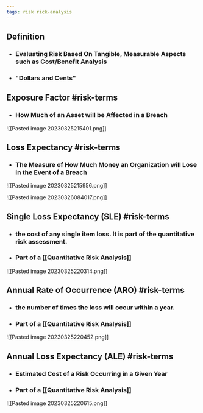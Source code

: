 ```yaml
---
tags: risk rick-analysis
---
```


## Definition
- ### Evaluating Risk Based On Tangible, Measurable Aspects such as Cost/Benefit Analysis
- ### "Dollars and Cents"

## Exposure Factor #risk-terms
- ### How Much of an Asset will be Affected in a Breach

![[Pasted image 20230325215401.png]]

## Loss Expectancy #risk-terms 
- ### The Measure of How Much Money an Organization will Lose in the Event of a Breach
![[Pasted image 20230325215956.png]]

![[Pasted image 20230326084017.png]]

## Single Loss Expectancy  (SLE) #risk-terms 
- ### the cost of any single item loss. It is part of the quantitative risk assessment.
- ### Part of a [[Quantitative Risk Analysis]]
![[Pasted image 20230325220314.png]]

## Annual Rate of Occurrence (ARO) #risk-terms 
- ### the number of times the loss will occur within a year.
- ### Part of a [[Quantitative Risk Analysis]]
![[Pasted image 20230325220452.png]]

## Annual Loss Expectancy (ALE) #risk-terms 
- ### Estimated Cost of a Risk Occurring in a Given Year
- ### Part of a [[Quantitative Risk Analysis]]
![[Pasted image 20230325220615.png]]

